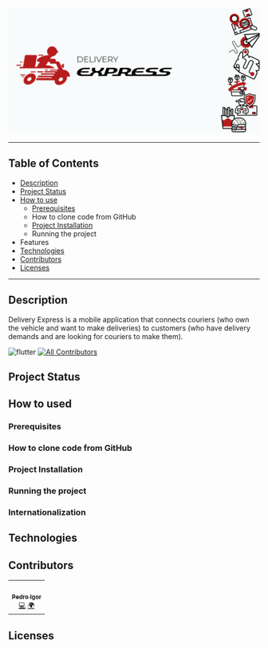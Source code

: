 ![banner](/lib/ui/assets/images/png/BannerDeliveryExpress.png)
<!-- # Delivery Express -->
---

## Table of Contents

* [Description](#description)
* [Project Status](#project-status)
* [How to use](#how-to-used)
  * [Prerequisites](#prerequisites)
  * How to clone code from GitHub
  * [Project Installation](#project-installation)
  * Running the project
* Features
* [Technologies](#technologies)
* [Contributors](#contributors)
* [Licenses](#licenses)

---

## Description

Delivery Express is a mobile application that connects couriers (who own the vehicle and want to make deliveries) to customers (who have delivery demands and are looking for couriers to make them).

![flutter](https://img.shields.io/badge/Flutter-2.10.1-005598)
[![All Contributors](https://img.shields.io/badge/all_contributors-1-orange.svg?style=flat-square)](#contributors-)

## Project Status

## How to used

### Prerequisites

### How to clone code from GitHub

### Project Installation

### Running the project

### Internationalization

## Technologies

## Contributors
<!-- ALL-CONTRIBUTORS-LIST:START - Do not remove or modify this section -->
<!-- prettier-ignore-start -->
<!-- markdownlint-disable -->
<table>
  <tr>
    <td align="center"><a href="https://github.com/pmalaquias"><img src="https://avatars.githubusercontent.com/u/40576393?v=4?s=100" width="100px;" alt=""/><br /><sub><b>Pedro Igor</b></sub></a><br /><a href="https://github.com/pmalaquias/delivery_express/commits?author=pmalaquias" title="Code">💻</a> <a href="#translation-pmalaquias" title="Translation">🌍</a></td>
  </tr>
</table>

<!-- markdownlint-restore -->
<!-- prettier-ignore-end -->

<!-- ALL-CONTRIBUTORS-LIST:END -->

## Licenses
